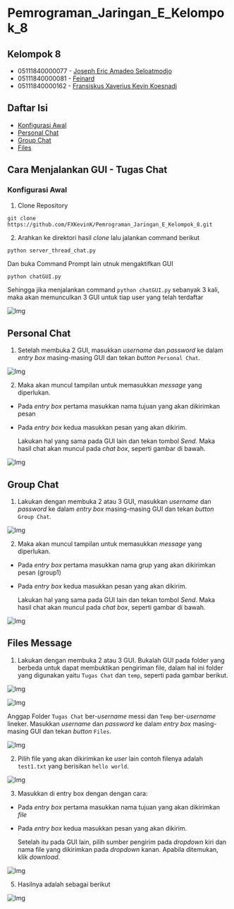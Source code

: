 # Pemrograman_Jaringan_E_Kelompok_8

## Kelompok 8
* 05111840000077 - [Joseph Eric Amadeo Seloatmodjo](https://github.com/josepheric)
* 05111840000081 - [Feinard](https://github.com/feinardslim)
* 05111840000162 - [Fransiskus Xaverius Kevin Koesnadi](https://github.com/fxkevink)

## Daftar Isi
* [Konfigurasi Awal](#konfigurasi-awal)
* [Personal Chat](#personal-chat)
* [Group Chat](#group-chat)
* [Files](#files-message)

## Cara Menjalankan GUI - Tugas Chat

### Konfigurasi Awal 

1. Clone Repository

```git
git clone https://github.com/FXKevinK/Pemrograman_Jaringan_E_Kelompok_8.git
```

2. Arahkan ke direktori hasil *clone* lalu jalankan command berikut

```python
python server_thread_chat.py
```
Dan buka Command Prompt lain utnuk mengaktifkan GUI
```
python chatGUI.py
```

Sehingga jika menjalankan command `python chatGUI.py` sebanyak 3 kali, maka akan memunculkan 3 GUI untuk tiap user yang telah terdaftar

![Img](https://github.com/FXKevinK/Pemrograman_Jaringan_E_Kelompok_8/blob/Tugas_Chat/img/guipolos.png)

## Personal Chat

1. Setelah membuka 2 GUI, masukkan *username* dan *password* ke dalam *entry box* masing-masing GUI dan tekan *button* `Personal Chat`.

![Img](https://github.com/FXKevinK/Pemrograman_Jaringan_E_Kelompok_8/blob/Tugas_Chat/img/gui2.png)


2. Maka akan muncul tampilan untuk memasukkan *message* yang diperlukan. 
* Pada *entry box* pertama masukkan nama tujuan yang akan dikirimkan pesan
* Pada *entry box* kedua masukkan pesan yang akan dikirim. 

    Lakukan hal yang sama pada GUI lain dan tekan tombol *Send*. Maka hasil chat akan muncul pada *chat box*, seperti gambar di bawah.

![Img](https://github.com/FXKevinK/Pemrograman_Jaringan_E_Kelompok_8/blob/Tugas_Chat/img/guipc.png)

## Group Chat

1. Lakukan dengan membuka 2 atau 3 GUI, masukkan *username* dan *password* ke dalam *entry box* masing-masing GUI dan tekan *button* `Group Chat`.

![Img](https://github.com/FXKevinK/Pemrograman_Jaringan_E_Kelompok_8/blob/Tugas_Chat/img/allgui.png)

2. Maka akan muncul tampilan untuk memasukkan *message* yang diperlukan. 
* Pada *entry box* pertama masukkan nama grup yang akan dikirimkan pesan (group1) 
* Pada *entry box* kedua masukkan pesan yang akan dikirim. 

    Lakukan hal yang sama pada GUI lain dan tekan tombol *Send*. Maka hasil chat akan muncul pada *chat box*, seperti gambar di bawah.

![Img](https://github.com/FXKevinK/Pemrograman_Jaringan_E_Kelompok_8/blob/Tugas_Chat/img/guigc.png)


## Files Message

1. Lakukan dengan membuka 2 atau 3 GUI. Bukalah GUI pada folder yang berbeda untuk dapat membuktikan pengiriman file, dalam hal ini folder yang digunakan yaitu `Tugas Chat` dan `temp`, seperti pada gambar berikut.

![Img](https://github.com/FXKevinK/Pemrograman_Jaringan_E_Kelompok_8/blob/Tugas_Chat/img/tugaschatt.png)

![Img](https://github.com/FXKevinK/Pemrograman_Jaringan_E_Kelompok_8/blob/Tugas_Chat/img/tempp.png)

Anggap Folder `Tugas Chat` ber-*username* messi dan `Temp` ber-*username* lineker. Masukkan *username* dan *password* ke dalam *entry box* masing-masing GUI dan tekan *button* `Files`.

![Img](https://github.com/FXKevinK/Pemrograman_Jaringan_E_Kelompok_8/blob/Tugas_Chat/img/guifile.png)

2. Pilih file yang akan dikirimkan ke *user* lain contoh filenya adalah `test1.txt` yang berisikan `hello world`.

![Img](https://github.com/FXKevinK/Pemrograman_Jaringan_E_Kelompok_8/blob/Tugas_Chat/img/heloword1.png)

3. Masukkan di entry box dengan dengan cara:
* Pada *entry box* pertama masukkan nama tujuan yang akan dikirimkan *file*
* Pada *entry box* kedua masukkan pesan yang akan dikirim. 

    Setelah itu pada GUI lain, pilih sumber pengirim pada *dropdown* kiri dan nama file yang dikirimkan pada *dropdown* kanan. Apabila ditemukan, klik *download*.

![Img](https://github.com/FXKevinK/Pemrograman_Jaringan_E_Kelompok_8/blob/Tugas_Chat/img/gui2.png)

5. Hasilnya adalah sebagai berikut

![Img](https://github.com/FXKevinK/Pemrograman_Jaringan_E_Kelompok_8/blob/Tugas_Chat/img/heloword2.png)

